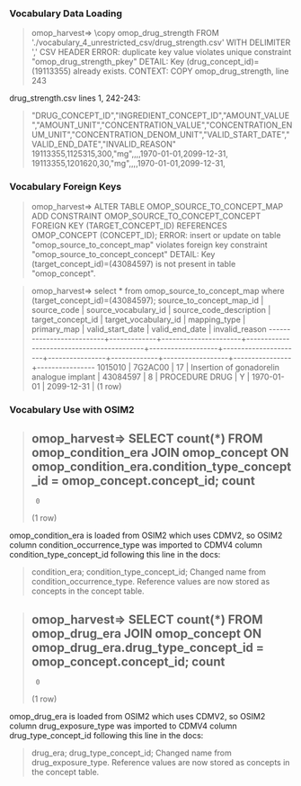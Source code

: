 ### Vocabulary Data Loading

> omop_harvest=> \copy omop_drug_strength FROM './vocabulary_4_unrestricted_csv/drug_strength.csv' WITH DELIMITER ',' CSV HEADER
> ERROR:  duplicate key value violates unique constraint "omop_drug_strength_pkey"
> DETAIL:  Key (drug_concept_id)=(19113355) already exists.
> CONTEXT:  COPY omop_drug_strength, line 243

drug_strength.csv lines 1, 242-243:
> "DRUG_CONCEPT_ID","INGREDIENT_CONCEPT_ID","AMOUNT_VALUE","AMOUNT_UNIT","CONCENTRATION_VALUE","CONCENTRATION_ENUM_UNIT","CONCENTRATION_DENOM_UNIT","VALID_START_DATE","VALID_END_DATE","INVALID_REASON"
> 19113355,1125315,300,"mg",,,,1970-01-01,2099-12-31,
> 19113355,1201620,30,"mg",,,,1970-01-01,2099-12-31,

### Vocabulary Foreign Keys

> omop_harvest=> ALTER TABLE OMOP_SOURCE_TO_CONCEPT_MAP ADD CONSTRAINT OMOP_SOURCE_TO_CONCEPT_CONCEPT FOREIGN KEY (TARGET_CONCEPT_ID) REFERENCES OMOP_CONCEPT (CONCEPT_ID);
> ERROR:  insert or update on table "omop_source_to_concept_map" violates foreign key constraint "omop_source_to_concept_concept"
> DETAIL:  Key (target_concept_id)=(43084597) is not present in table "omop_concept".

> omop_harvest=> select * from omop_source_to_concept_map where (target_concept_id)=(43084597);
>  source_to_concept_map_id | source_code | source_vocabulary_id |          source_code_description          | target_concept_id | target_vocabulary_id |  mapping_type  | primary_map | valid_start_date | valid_end_date | invalid_reason
> --------------------------+-------------+----------------------+-------------------------------------------+-------------------+----------------------+----------------+-------------+------------------+----------------+----------------
>                   1015010 | 7G2AC00     |                   17 | Insertion of gonadorelin analogue implant |          43084597 |                    8 | PROCEDURE DRUG | Y           | 1970-01-01       | 2099-12-31     |
> (1 row)

### Vocabulary Use with OSIM2

> omop_harvest=> SELECT count(*) FROM omop_condition_era JOIN omop_concept ON omop_condition_era.condition_type_concept_id = omop_concept.concept_id;
>  count 
> -------
>      0
> (1 row)

omop_condition_era is loaded from OSIM2 which uses CDMV2, so OSIM2 column condition_occurrence_type was imported to CDMV4 column condition_type_concept_id following this line in the docs:
> condition_era; condition_type_concept_id; Changed name from condition_occurrence_type. Reference values are now stored as concepts in the concept table.

> omop_harvest=> SELECT count(*) FROM omop_drug_era JOIN omop_concept ON omop_drug_era.drug_type_concept_id = omop_concept.concept_id;
>  count
> -------
>      0
> (1 row)

omop_drug_era is loaded from OSIM2 which uses CDMV2, so OSIM2 column drug_exposure_type was imported to CDMV4 column drug_type_concept_id following this line in the docs:
> drug_era; drug_type_concept_id; Changed name from drug_exposure_type. Reference values are now stored as concepts in the concept table.

